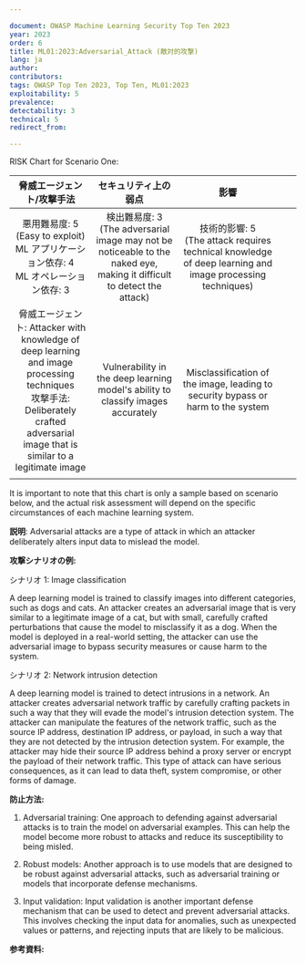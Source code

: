```yaml
---

document: OWASP Machine Learning Security Top Ten 2023
year: 2023
order: 6
title: ML01:2023:Adversarial_Attack (敵対的攻撃)
lang: ja
author:
contributors:
tags: OWASP Top Ten 2023, Top Ten, ML01:2023
exploitability: 5
prevalence:
detectability: 3
technical: 5
redirect_from:

---
```


RISK Chart for Scenario One:

|                                                                              脅威エージェント/攻撃手法                                                                                |                                                       セキュリティ上の弱点                                                |                                                   影響                                                      |   |   |
|:-------------------------------------------------------------------------------------------------------------------------------------------------------------------------------------:|:-------------------------------------------------------------------------------------------------------------------------:|:-----------------------------------------------------------------------------------------------------------:|---|---|
|                                             悪用難易度: 5 (Easy to exploit)<br>ML アプリケーション依存: 4 <br>ML オペレーション依存: 3                                                | 検出難易度: 3<br>(The adversarial image may not be noticeable to the naked eye, making it difficult to detect the attack) | 技術的影響: 5<br>(The attack requires technical knowledge of deep learning and image processing techniques) |   |   |
| 脅威エージェント: Attacker with knowledge of deep learning and image processing techniques<br>攻撃手法: Deliberately crafted adversarial image that is similar to a legitimate image  | Vulnerability in the deep learning model's ability to classify images accurately                                          | Misclassification of the image, leading to security bypass or harm to the system                            |   |   |
|                                                                                                                                                                                       |                                                                                                                           |                                                                                                             |   |   |

It is important to note that this chart is only a sample based on scenario below, and the actual risk assessment will depend on the specific circumstances of each machine learning system.



**説明**:
Adversarial attacks are a type of attack in which an attacker deliberately alters input data to mislead the model.


**攻撃シナリオの例:**

シナリオ 1: Image classification

A deep learning model is trained to classify images into different categories, such as dogs and cats.
An attacker creates an adversarial image that is very similar to a legitimate image of a cat, but with small, carefully crafted perturbations that cause the model to misclassify it as a dog.
When the model is deployed in a real-world setting, the attacker can use the adversarial image to bypass security measures or cause harm to the system.





シナリオ 2: Network intrusion detection

A deep learning model is trained to detect intrusions in a network. 
An attacker creates adversarial network traffic by carefully crafting packets in such a way that they will evade the model\'s intrusion detection system.
The attacker can manipulate the features of the network traffic, such as the source IP address, destination IP address, or payload, in such a way that they are not detected by the intrusion detection system.
For example, the attacker may hide their source IP address behind a proxy server or encrypt the payload of their network traffic.
This type of attack can have serious consequences, as it can lead to data theft, system compromise, or other forms of damage.






**防止方法:**

1. Adversarial training: One approach to defending against adversarial attacks is to train the model on adversarial examples. 
    This can help the model become more robust to attacks and reduce its susceptibility to being misled.



2. Robust models: Another approach is to use models that are designed to be robust against adversarial attacks, such as adversarial training or models that incorporate defense mechanisms.



3. Input validation: Input validation is another important defense mechanism that can be used to detect and prevent adversarial attacks. 
    This involves checking the input data for anomalies, such as unexpected values or patterns, and rejecting inputs that are likely to be malicious.




**参考資料:**
